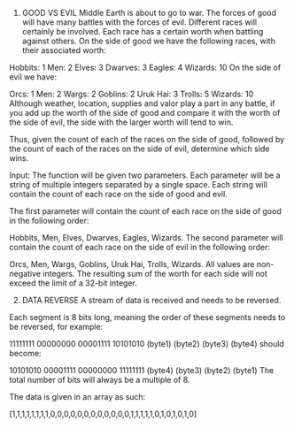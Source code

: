1. GOOD VS EVIL
Middle Earth is about to go to war. The forces of good will have many battles with the forces of evil. Different races will certainly be involved. Each race has a certain worth when battling against others. On the side of good we have the following races, with their associated worth:

Hobbits: 1
Men: 2
Elves: 3
Dwarves: 3
Eagles: 4
Wizards: 10
On the side of evil we have:

Orcs: 1
Men: 2
Wargs: 2
Goblins: 2
Uruk Hai: 3
Trolls: 5
Wizards: 10
Although weather, location, supplies and valor play a part in any battle, if you add up the worth of the side of good and compare it with the worth of the side of evil, the side with the larger worth will tend to win.

Thus, given the count of each of the races on the side of good, followed by the count of each of the races on the side of evil, determine which side wins.

Input:
The function will be given two parameters. Each parameter will be a string of multiple integers separated by a single space. Each string will contain the count of each race on the side of good and evil.

The first parameter will contain the count of each race on the side of good in the following order:

Hobbits, Men, Elves, Dwarves, Eagles, Wizards.
The second parameter will contain the count of each race on the side of evil in the following order:

Orcs, Men, Wargs, Goblins, Uruk Hai, Trolls, Wizards.
All values are non-negative integers. The resulting sum of the worth for each side will not exceed the limit of a 32-bit integer.

2. DATA REVERSE
A stream of data is received and needs to be reversed.

Each segment is 8 bits long, meaning the order of these segments needs to be reversed, for example:

11111111  00000000  00001111  10101010
 (byte1)   (byte2)   (byte3)   (byte4)
should become:

10101010  00001111  00000000  11111111
 (byte4)   (byte3)   (byte2)   (byte1)
The total number of bits will always be a multiple of 8.

The data is given in an array as such:

[1,1,1,1,1,1,1,1,0,0,0,0,0,0,0,0,0,0,0,0,1,1,1,1,1,0,1,0,1,0,1,0]